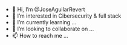 - 👋 Hi, I’m @JoseAguilarRevert
- 👀 I’m interested in Cibersecurity & full stack
- 🌱 I’m currently learning ...
- 💞️ I’m looking to collaborate on ...
- 📫 How to reach me ...

<!---
JoseAguilarRevert/JoseAguilarRevert is a ✨ special ✨ repository because its `README.md` (this file) appears on your GitHub profile.
You can click the Preview link to take a look at your changes.
--->
